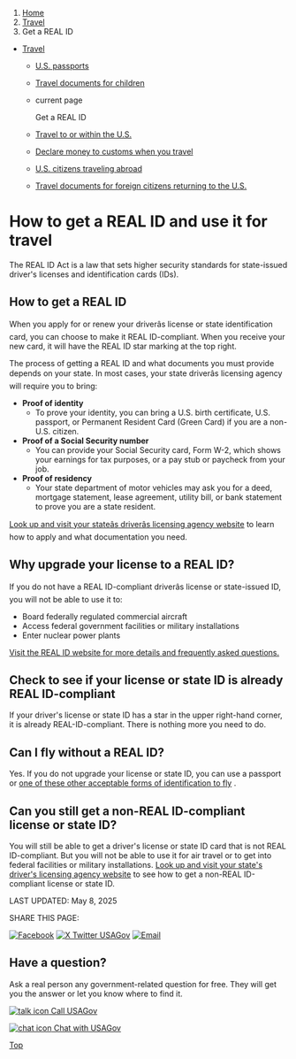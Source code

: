 1. [Home](/)
2. [Travel](/travel)
3. Get a REAL ID

* [Travel](/travel)
  + [U.S. passports](/passport)
  + [Travel documents for children](/travel-documents-children)
  + current page

    Get a REAL ID
  + [Travel to or within the U.S.](/travel-to-within-us)
  + [Declare money to customs when you travel](/travel-money)
  + [U.S. citizens traveling abroad](/travel-abroad)
  + [Travel documents for foreign citizens returning to the U.S.](/travel-documents-foreign-citizens)

How to get a REAL ID and use it for travel
==========================================

The REAL ID Act is a law that sets higher security standards for state-issued driver's licenses and identification cards (IDs).

**How to get a REAL ID**
------------------------

When you apply for or renew your driverâs license or state identification card, you can choose to make it REAL ID-compliant. When you receive your new card, it will have the REAL ID star marking at the top right.

The process of getting a REAL ID and what documents you must provide depends on your state. In most cases, your state driverâs licensing agency will require you to bring:

* **Proof of identity**
  - To prove your identity, you can bring a U.S. birth certificate, U.S. passport, or Permanent Resident Card (Green Card) if you are a non-U.S. citizen.
* **Proof of a Social Security number**
  - You can provide your Social Security card, Form W-2, which shows your earnings for tax purposes, or a pay stub or paycheck from your job.
* **Proof of residency**
  - Your state department of motor vehicles may ask you for a deed, mortgage statement, lease agreement, utility bill, or bank statement to prove you are a state resident.

[Look up and visit your stateâs driverâs licensing agency website](/state-motor-vehicle-services)
to learn how to apply and what documentation you need.

**Why upgrade your license to a REAL ID?**
------------------------------------------

If you do not have a REAL ID-compliant driverâs license or state-issued ID, you will not be able to use it to:

* Board federally regulated commercial aircraft
* Access federal government facilities or military installations
* Enter nuclear power plants

[Visit the REAL ID website for more details and frequently asked questions.](https://www.dhs.gov/real-id)

**Check to see if your license or state ID is already REAL ID-compliant**
-------------------------------------------------------------------------

If your driver's license or state ID has a star in the upper right-hand corner, it is already REAL-ID-compliant. There is nothing more you need to do.

**Can I fly without a REAL ID?**
--------------------------------

Yes. If you do not upgrade your license or state ID, you can use a passport or
[one of these other acceptable forms of identification to fly](https://www.tsa.gov/travel/security-screening/identification)
.

**Can you still get a non-REAL ID-compliant license or state ID?**
------------------------------------------------------------------

You will still be able to get a driver's license or state ID card that is not REAL ID-compliant. But you will not be able to use it for air travel or to get into federal facilities or military installations.
[Look up and visit your state's driver's licensing agency website](/state-motor-vehicle-services)
to see how to get a non-REAL ID-compliant license or state ID.

LAST UPDATED:
May 8, 2025

SHARE THIS PAGE:

[![Facebook](/themes/custom/usagov/images/social-media-icons/Facebook_Icon.svg)](https://www.facebook.com/sharer/sharer.php?u=https://www.usa.gov/real-id&v=3)
[![X Twitter USAGov](/themes/custom/usagov/images/social-media-icons/X_Twitter_Icon.svg?version=2)](https://twitter.com/intent/tweet?source=webclient&text=https://www.usa.gov/real-id)
[![Email](/themes/custom/usagov/images/social-media-icons/Email_Icon.svg?version=2)](mailto:?subject=https://www.usa.gov/real-id)

Have a question?
----------------

Ask a real person any government-related question for free. They will get you the answer or let you know where to find it.

[![talk icon](/themes/custom/usagov/images/ICONS_talk.png)
Call USAGov](/phone)

[![chat icon](/themes/custom/usagov/images/ICONS_chat.png)
Chat with USAGov](/chat)

[Top](#main-content)